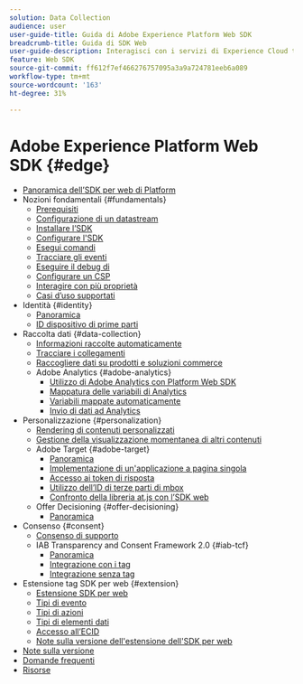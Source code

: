 ```yaml
---
solution: Data Collection
audience: user
user-guide-title: Guida di Adobe Experience Platform Web SDK
breadcrumb-title: Guida di SDK Web
user-guide-description: Interagisci con i servizi di Experience Cloud tramite la rete Edge.
feature: Web SDK
source-git-commit: ff612f7ef466276757095a3a9a724781eeb6a089
workflow-type: tm+mt
source-wordcount: '163'
ht-degree: 31%

---
```



# Adobe Experience Platform Web SDK {#edge}

* [Panoramica dell’SDK per web di Platform](home.md)
* Nozioni fondamentali {#fundamentals}
   * [Prerequisiti](fundamentals/prerequisite.md)
   * [Configurazione di un datastream](fundamentals/datastreams.md)
   * [Installare l’SDK](fundamentals/installing-the-sdk.md)
   * [Configurare l&#39;SDK](fundamentals/configuring-the-sdk.md)
   * [Esegui comandi](fundamentals/executing-commands.md)
   * [Tracciare gli eventi](fundamentals/tracking-events.md)
   * [Eseguire il debug di](fundamentals/debugging.md)
   * [Configurare un CSP](fundamentals/configuring-a-csp.md)
   * [Interagire con più proprietà](fundamentals/interacting-with-multiple-properties.md)
   * [Casi d’uso supportati](fundamentals/supported-use-cases.md)
* Identità {#identity}
   * [Panoramica](identity/overview.md)
   * [ID dispositivo di prime parti](identity/first-party-device-ids.md)
* Raccolta dati {#data-collection}
   * [Informazioni raccolte automaticamente](data-collection/automatic-information.md)
   * [Tracciare i collegamenti](data-collection/track-links.md)
   * [Raccogliere dati su prodotti e soluzioni commerce](data-collection/collect-commerce-data.md)
   * Adobe Analytics {#adobe-analytics}
      * [Utilizzo di Adobe Analytics con Platform Web SDK](data-collection/adobe-analytics/analytics-overview.md)
      * [Mappatura delle variabili di Analytics](data-collection/adobe-analytics/manually-mapping-variables.md)
      * [Variabili mappate automaticamente](data-collection/adobe-analytics/automatically-mapped-vars.md)
      * [Invio di dati ad Analytics](data-collection/adobe-analytics/sending-data-to-analytics.md)
* Personalizzazione {#personalization}
   * [Rendering di contenuti personalizzati](personalization/rendering-personalization-content.md)
   * [Gestione della visualizzazione momentanea di altri contenuti](personalization/manage-flicker.md)
   * Adobe Target {#adobe-target}
      * [Panoramica](personalization/adobe-target/target-overview.md)
      * [Implementazione di un&#39;applicazione a pagina singola](personalization/adobe-target/spa-implementation.md)
      * [Accesso ai token di risposta](personalization/adobe-target/accessing-response-tokens.md)
      * [Utilizzo dell’ID di terze parti di mbox](personalization/adobe-target/using-mbox-3rdpartyid.md)
      * [Confronto della libreria at.js con l’SDK web](personalization/adobe-target/web-sdk-atjs-comparison.md)
   * Offer Decisioning {#offer-decisioning}
      * [Panoramica](personalization/offer-decisioning/offer-decisioning-overview.md)
* Consenso {#consent}
   * [Consenso di supporto](consent/supporting-consent.md)
   * IAB Transparency and Consent Framework 2.0 {#iab-tcf}
      * [Panoramica](consent/iab-tcf/overview.md)
      * [Integrazione con i tag](consent/iab-tcf/with-launch.md)
      * [Integrazione senza tag](consent/iab-tcf/without-launch.md)
* Estensione tag SDK per web {#extension}
   * [Estensione SDK per web](extension/web-sdk-extension-configuration.md)
   * [Tipi di evento](extension/event-types.md)
   * [Tipi di azioni](extension/action-types.md)
   * [Tipi di elementi dati](extension/data-element-types.md)
   * [Accesso all’ECID](extension/accessing-the-ecid.md)
   * [Note sulla versione dell&#39;estensione dell&#39;SDK per web](extension/web-sdk-ext-release-notes.md)
* [Note sulla versione](release-notes.md)
* [Domande frequenti](web-sdk-faq.md)
* [Risorse](resources.md)
